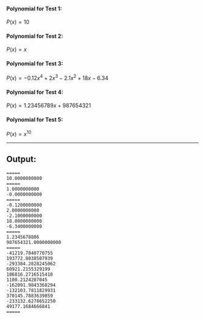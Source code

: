 #### Polynomial for Test 1:
$P(x) = 10$

#### Polynomial for Test 2:
$P(x) = x$

#### Polynomial for Test 3:
$P(x) = -0.12x^4 + 2x^3 - 2.1x^2 + 18x - 6.34$

#### Polynomial for Test 4:
$P(x) = 1.23456789x + 987654321$

#### Polynomial for Test 5:
$P(x) = x^{10}$

---

## Output:

```
=====
10.0000000000
=====
1.0000000000
-0.0000000000
=====
-0.1200000000
2.0000000000
-2.1000000000
18.0000000000
-6.3400000000
=====
1.2345678806
987654321.0000000000
=====
-41219.7840770755
193772.8038507939
-293384.2828245062
60921.2155329199
186816.2716515410
1100.2124207045
-162091.9843368294
-132103.7811829931
370145.7883639859
-233132.6278652250
49177.1684666841
=====
```
